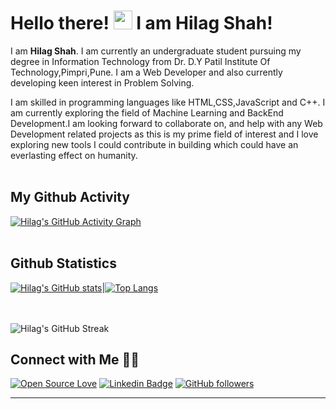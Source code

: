 # Hello there! <img src="https://raw.githubusercontent.com/MartinHeinz/MartinHeinz/master/wave.gif" width="30px"> I am Hilag Shah!

I am <b>Hilag Shah</b>. I am currently an undergraduate student pursuing my degree in Information Technology from Dr. D.Y Patil Institute Of Technology,Pimpri,Pune. I am a Web Developer and also currently developing keen interest in Problem Solving.

I am skilled in programming languages like HTML,CSS,JavaScript and C++. I am currently exploring the field of Machine Learning and BackEnd Development.I am looking forward to collaborate on, and help with any Web Development related projects as this is my prime field of interest and I love exploring new tools I could contribute in building which could have an everlasting effect on humanity.
<br /><br />
## My Github Activity
[![Hilag's GitHub Activity Graph](https://activity-graph.herokuapp.com/graph?username=shahhilag&theme=xcode)](https://github.com/shahhilag)
<br /><br />
## Github Statistics  
[![Hilag's GitHub stats](https://github-readme-stats.vercel.app/api?username=shahhilag&show_icons=true&theme=dark&count_private=true&hide=stars,issues)](https://github.com/shahhilag/github-readme-stats)|[![Top Langs](https://github-readme-stats.vercel.app/api/top-langs/?username=shahhilag&layout=compact)](https://github.com/shahhilag/github-readme-stats)

<br /><br />
![Hilag's GitHub Streak](https://github-readme-streak-stats.herokuapp.com/?user=shahhilag)
<br />
## Connect with Me 🤝🏻
[![Open Source Love](https://badges.frapsoft.com/os/v2/open-source.svg?v=103)](https://github.com/shahhilag)
[![Linkedin Badge](https://img.shields.io/badge/-Hilag%20Shah-blue?style=social&logo=Linkedin&logoColor=blue&link=https://www.linkedin.com/in/hilag-shah-802299189/)](https://www.linkedin.com/in/hilag-shah-802299189/) [![GitHub followers](https://img.shields.io/github/followers/shahhilag?label=Follow&style=social)](https://github.com/shahhilag/?tab=follow)
<hr />
